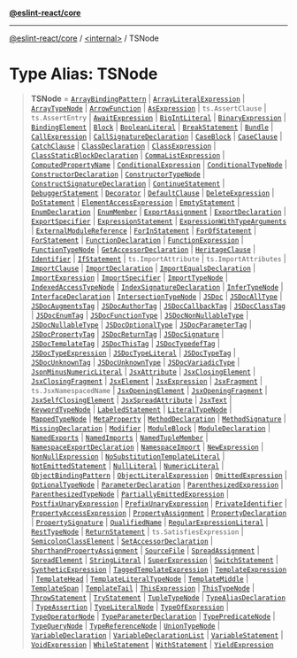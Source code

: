 [**@eslint-react/core**](../../README.md)

***

[@eslint-react/core](../../README.md) / [\<internal\>](../README.md) / TSNode

# Type Alias: TSNode

> **TSNode** = [`ArrayBindingPattern`](../interfaces/ArrayBindingPattern.md) \| [`ArrayLiteralExpression`](../interfaces/ArrayLiteralExpression.md) \| [`ArrayTypeNode`](../interfaces/ArrayTypeNode.md) \| [`ArrowFunction`](../interfaces/ArrowFunction.md) \| [`AsExpression`](../interfaces/AsExpression.md) \| `ts.AssertClause` \| `ts.AssertEntry` \| [`AwaitExpression`](../interfaces/AwaitExpression-1.md) \| [`BigIntLiteral`](../interfaces/BigIntLiteral-1.md) \| [`BinaryExpression`](../interfaces/BinaryExpression-1.md) \| [`BindingElement`](../interfaces/BindingElement.md) \| [`Block`](../interfaces/Block.md) \| [`BooleanLiteral`](BooleanLiteral.md) \| [`BreakStatement`](../interfaces/BreakStatement-1.md) \| [`Bundle`](../interfaces/Bundle.md) \| [`CallExpression`](../interfaces/CallExpression-1.md) \| [`CallSignatureDeclaration`](../interfaces/CallSignatureDeclaration.md) \| [`CaseBlock`](../interfaces/CaseBlock.md) \| [`CaseClause`](../interfaces/CaseClause.md) \| [`CatchClause`](../interfaces/CatchClause.md) \| [`ClassDeclaration`](../interfaces/ClassDeclaration.md) \| [`ClassExpression`](../interfaces/ClassExpression-1.md) \| [`ClassStaticBlockDeclaration`](../interfaces/ClassStaticBlockDeclaration.md) \| [`CommaListExpression`](../interfaces/CommaListExpression.md) \| [`ComputedPropertyName`](../interfaces/ComputedPropertyName.md) \| [`ConditionalExpression`](../interfaces/ConditionalExpression-1.md) \| [`ConditionalTypeNode`](../interfaces/ConditionalTypeNode.md) \| [`ConstructorDeclaration`](../interfaces/ConstructorDeclaration.md) \| [`ConstructorTypeNode`](../interfaces/ConstructorTypeNode.md) \| [`ConstructSignatureDeclaration`](../interfaces/ConstructSignatureDeclaration.md) \| [`ContinueStatement`](../interfaces/ContinueStatement-1.md) \| [`DebuggerStatement`](../interfaces/DebuggerStatement-1.md) \| [`Decorator`](../interfaces/Decorator-1.md) \| [`DefaultClause`](../interfaces/DefaultClause.md) \| [`DeleteExpression`](../interfaces/DeleteExpression.md) \| [`DoStatement`](../interfaces/DoStatement.md) \| [`ElementAccessExpression`](../interfaces/ElementAccessExpression.md) \| [`EmptyStatement`](../interfaces/EmptyStatement-1.md) \| [`EnumDeclaration`](../interfaces/EnumDeclaration.md) \| [`EnumMember`](../interfaces/EnumMember.md) \| [`ExportAssignment`](../interfaces/ExportAssignment.md) \| [`ExportDeclaration`](../interfaces/ExportDeclaration.md) \| [`ExportSpecifier`](../interfaces/ExportSpecifier.md) \| [`ExpressionStatement`](../interfaces/ExpressionStatement-1.md) \| [`ExpressionWithTypeArguments`](../interfaces/ExpressionWithTypeArguments.md) \| [`ExternalModuleReference`](../interfaces/ExternalModuleReference.md) \| [`ForInStatement`](../interfaces/ForInStatement-1.md) \| [`ForOfStatement`](../interfaces/ForOfStatement-1.md) \| [`ForStatement`](../interfaces/ForStatement-1.md) \| [`FunctionDeclaration`](../interfaces/FunctionDeclaration.md) \| [`FunctionExpression`](../interfaces/FunctionExpression-1.md) \| [`FunctionTypeNode`](../interfaces/FunctionTypeNode.md) \| [`GetAccessorDeclaration`](../interfaces/GetAccessorDeclaration.md) \| [`HeritageClause`](../interfaces/HeritageClause.md) \| [`Identifier`](../interfaces/Identifier-1.md) \| [`IfStatement`](../interfaces/IfStatement-1.md) \| `ts.ImportAttribute` \| `ts.ImportAttributes` \| [`ImportClause`](../interfaces/ImportClause.md) \| [`ImportDeclaration`](../interfaces/ImportDeclaration-1.md) \| [`ImportEqualsDeclaration`](../interfaces/ImportEqualsDeclaration.md) \| [`ImportExpression`](../interfaces/ImportExpression-1.md) \| [`ImportSpecifier`](../interfaces/ImportSpecifier.md) \| [`ImportTypeNode`](../interfaces/ImportTypeNode.md) \| [`IndexedAccessTypeNode`](../interfaces/IndexedAccessTypeNode.md) \| [`IndexSignatureDeclaration`](../interfaces/IndexSignatureDeclaration.md) \| [`InferTypeNode`](../interfaces/InferTypeNode.md) \| [`InterfaceDeclaration`](../interfaces/InterfaceDeclaration.md) \| [`IntersectionTypeNode`](../interfaces/IntersectionTypeNode.md) \| [`JSDoc`](../interfaces/JSDoc.md) \| [`JSDocAllType`](../interfaces/JSDocAllType.md) \| [`JSDocAugmentsTag`](../interfaces/JSDocAugmentsTag.md) \| [`JSDocAuthorTag`](../interfaces/JSDocAuthorTag.md) \| [`JSDocCallbackTag`](../interfaces/JSDocCallbackTag.md) \| [`JSDocClassTag`](../interfaces/JSDocClassTag.md) \| [`JSDocEnumTag`](../interfaces/JSDocEnumTag.md) \| [`JSDocFunctionType`](../interfaces/JSDocFunctionType.md) \| [`JSDocNonNullableType`](../interfaces/JSDocNonNullableType.md) \| [`JSDocNullableType`](../interfaces/JSDocNullableType.md) \| [`JSDocOptionalType`](../interfaces/JSDocOptionalType.md) \| [`JSDocParameterTag`](../interfaces/JSDocParameterTag.md) \| [`JSDocPropertyTag`](../interfaces/JSDocPropertyTag.md) \| [`JSDocReturnTag`](../interfaces/JSDocReturnTag.md) \| [`JSDocSignature`](../interfaces/JSDocSignature.md) \| [`JSDocTemplateTag`](../interfaces/JSDocTemplateTag.md) \| [`JSDocThisTag`](../interfaces/JSDocThisTag.md) \| [`JSDocTypedefTag`](../interfaces/JSDocTypedefTag.md) \| [`JSDocTypeExpression`](../interfaces/JSDocTypeExpression.md) \| [`JSDocTypeLiteral`](../interfaces/JSDocTypeLiteral.md) \| [`JSDocTypeTag`](../interfaces/JSDocTypeTag.md) \| [`JSDocUnknownTag`](../interfaces/JSDocUnknownTag.md) \| [`JSDocUnknownType`](../interfaces/JSDocUnknownType.md) \| [`JSDocVariadicType`](../interfaces/JSDocVariadicType.md) \| [`JsonMinusNumericLiteral`](../interfaces/JsonMinusNumericLiteral.md) \| [`JsxAttribute`](../interfaces/JsxAttribute.md) \| [`JsxClosingElement`](../interfaces/JsxClosingElement.md) \| [`JsxClosingFragment`](../interfaces/JsxClosingFragment.md) \| [`JsxElement`](../interfaces/JsxElement.md) \| [`JsxExpression`](../interfaces/JsxExpression.md) \| [`JsxFragment`](../interfaces/JsxFragment.md) \| `ts.JsxNamespacedName` \| [`JsxOpeningElement`](../interfaces/JsxOpeningElement.md) \| [`JsxOpeningFragment`](../interfaces/JsxOpeningFragment.md) \| [`JsxSelfClosingElement`](../interfaces/JsxSelfClosingElement.md) \| [`JsxSpreadAttribute`](../interfaces/JsxSpreadAttribute.md) \| [`JsxText`](../interfaces/JsxText.md) \| [`KeywordTypeNode`](../interfaces/KeywordTypeNode.md) \| [`LabeledStatement`](../interfaces/LabeledStatement-1.md) \| [`LiteralTypeNode`](../interfaces/LiteralTypeNode.md) \| [`MappedTypeNode`](../interfaces/MappedTypeNode.md) \| [`MetaProperty`](../interfaces/MetaProperty-1.md) \| [`MethodDeclaration`](../interfaces/MethodDeclaration.md) \| [`MethodSignature`](../interfaces/MethodSignature.md) \| [`MissingDeclaration`](../interfaces/MissingDeclaration.md) \| [`Modifier`](Modifier.md) \| [`ModuleBlock`](../interfaces/ModuleBlock.md) \| [`ModuleDeclaration`](../interfaces/ModuleDeclaration.md) \| [`NamedExports`](../interfaces/NamedExports.md) \| [`NamedImports`](../interfaces/NamedImports.md) \| [`NamedTupleMember`](../interfaces/NamedTupleMember.md) \| [`NamespaceExportDeclaration`](../interfaces/NamespaceExportDeclaration.md) \| [`NamespaceImport`](../interfaces/NamespaceImport.md) \| [`NewExpression`](../interfaces/NewExpression-1.md) \| [`NonNullExpression`](../interfaces/NonNullExpression.md) \| [`NoSubstitutionTemplateLiteral`](../interfaces/NoSubstitutionTemplateLiteral.md) \| [`NotEmittedStatement`](../interfaces/NotEmittedStatement.md) \| [`NullLiteral`](../interfaces/NullLiteral-1.md) \| [`NumericLiteral`](../interfaces/NumericLiteral.md) \| [`ObjectBindingPattern`](../interfaces/ObjectBindingPattern.md) \| [`ObjectLiteralExpression`](../interfaces/ObjectLiteralExpression.md) \| [`OmittedExpression`](../interfaces/OmittedExpression.md) \| [`OptionalTypeNode`](../interfaces/OptionalTypeNode.md) \| [`ParameterDeclaration`](../interfaces/ParameterDeclaration.md) \| [`ParenthesizedExpression`](../interfaces/ParenthesizedExpression.md) \| [`ParenthesizedTypeNode`](../interfaces/ParenthesizedTypeNode.md) \| [`PartiallyEmittedExpression`](../interfaces/PartiallyEmittedExpression.md) \| [`PostfixUnaryExpression`](../interfaces/PostfixUnaryExpression.md) \| [`PrefixUnaryExpression`](../interfaces/PrefixUnaryExpression.md) \| [`PrivateIdentifier`](../interfaces/PrivateIdentifier-1.md) \| [`PropertyAccessExpression`](../interfaces/PropertyAccessExpression.md) \| [`PropertyAssignment`](../interfaces/PropertyAssignment.md) \| [`PropertyDeclaration`](../interfaces/PropertyDeclaration.md) \| [`PropertySignature`](../interfaces/PropertySignature.md) \| [`QualifiedName`](../interfaces/QualifiedName.md) \| [`RegularExpressionLiteral`](../interfaces/RegularExpressionLiteral.md) \| [`RestTypeNode`](../interfaces/RestTypeNode.md) \| [`ReturnStatement`](../interfaces/ReturnStatement-1.md) \| `ts.SatisfiesExpression` \| [`SemicolonClassElement`](../interfaces/SemicolonClassElement.md) \| [`SetAccessorDeclaration`](../interfaces/SetAccessorDeclaration.md) \| [`ShorthandPropertyAssignment`](../interfaces/ShorthandPropertyAssignment.md) \| [`SourceFile`](../interfaces/SourceFile.md) \| [`SpreadAssignment`](../interfaces/SpreadAssignment.md) \| [`SpreadElement`](../interfaces/SpreadElement.md) \| [`StringLiteral`](../interfaces/StringLiteral-1.md) \| [`SuperExpression`](../interfaces/SuperExpression.md) \| [`SwitchStatement`](../interfaces/SwitchStatement-1.md) \| [`SyntheticExpression`](../interfaces/SyntheticExpression.md) \| [`TaggedTemplateExpression`](../interfaces/TaggedTemplateExpression-1.md) \| [`TemplateExpression`](../interfaces/TemplateExpression.md) \| [`TemplateHead`](../interfaces/TemplateHead.md) \| [`TemplateLiteralTypeNode`](../interfaces/TemplateLiteralTypeNode.md) \| [`TemplateMiddle`](../interfaces/TemplateMiddle.md) \| [`TemplateSpan`](../interfaces/TemplateSpan.md) \| [`TemplateTail`](../interfaces/TemplateTail.md) \| [`ThisExpression`](../interfaces/ThisExpression-1.md) \| [`ThisTypeNode`](../interfaces/ThisTypeNode.md) \| [`ThrowStatement`](../interfaces/ThrowStatement-1.md) \| [`TryStatement`](../interfaces/TryStatement-1.md) \| [`TupleTypeNode`](../interfaces/TupleTypeNode.md) \| [`TypeAliasDeclaration`](../interfaces/TypeAliasDeclaration.md) \| [`TypeAssertion`](../interfaces/TypeAssertion.md) \| [`TypeLiteralNode`](../interfaces/TypeLiteralNode.md) \| [`TypeOfExpression`](../interfaces/TypeOfExpression.md) \| [`TypeOperatorNode`](../interfaces/TypeOperatorNode.md) \| [`TypeParameterDeclaration`](../interfaces/TypeParameterDeclaration.md) \| [`TypePredicateNode`](../interfaces/TypePredicateNode.md) \| [`TypeQueryNode`](../interfaces/TypeQueryNode.md) \| [`TypeReferenceNode`](../interfaces/TypeReferenceNode.md) \| [`UnionTypeNode`](../interfaces/UnionTypeNode.md) \| [`VariableDeclaration`](../interfaces/VariableDeclaration.md) \| [`VariableDeclarationList`](../interfaces/VariableDeclarationList.md) \| [`VariableStatement`](../interfaces/VariableStatement.md) \| [`VoidExpression`](../interfaces/VoidExpression.md) \| [`WhileStatement`](../interfaces/WhileStatement-1.md) \| [`WithStatement`](../interfaces/WithStatement-1.md) \| [`YieldExpression`](../interfaces/YieldExpression-1.md)
